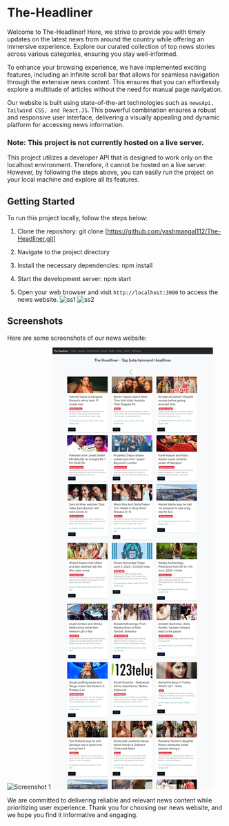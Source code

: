 # The-Headliner

Welcome to The-Headliner! Here, we strive to provide you with timely updates on the latest news from around the country while offering an immersive experience. Explore our curated collection of top news stories across various categories, ensuring you stay well-informed.

To enhance your browsing experience, we have implemented exciting features, including an infinite scroll bar that allows for seamless navigation through the extensive news content. This ensures that you can effortlessly explore a multitude of articles without the need for manual page navigation.

Our website is built using state-of-the-art technologies such as `newsApi, Tailwind CSS, and React.JS`. This powerful combination ensures a robust and responsive user interface, delivering a visually appealing and dynamic platform for accessing news information.


### Note: This project is not currently hosted on a live server.

This project utilizes a developer API that is designed to work only on the localhost environment. Therefore, it cannot be hosted on a live server. However, by following the steps above, you can easily run the project on your local machine and explore all its features.

## Getting Started

To run this project locally, follow the steps below:

1. Clone the repository: git clone [https://github.com/yashmangal112/The-Headliner.git]
2. Navigate to the project directory
3. Install the necessary dependencies: npm install 
4. Start the development server: npm start

5. Open your web browser and visit `http://localhost:3000` to access the news website.
![ss1](https://github.com/yashmangal112/The-Headliner/assets/104120843/94f62e9b-2cfb-4d18-9c91-9857944c5af0)
![ss2](https://github.com/yashmangal112/The-Headliner/assets/104120843/74f88d7a-4ab0-4a47-8ebd-cfd816dd786b)


## Screenshots

Here are some screenshots of our news website:

![Screenshot 1]([src/components/ss1.png](https://github.com/yashmangal112/The-Headliner/assets/104120843/94f62e9b-2cfb-4d18-9c91-9857944c5af0))
![Screenshot 1](src/components/ss2.png)

We are committed to delivering reliable and relevant news content while prioritizing user experience. Thank you for choosing our news website, and we hope you find it informative and engaging.

